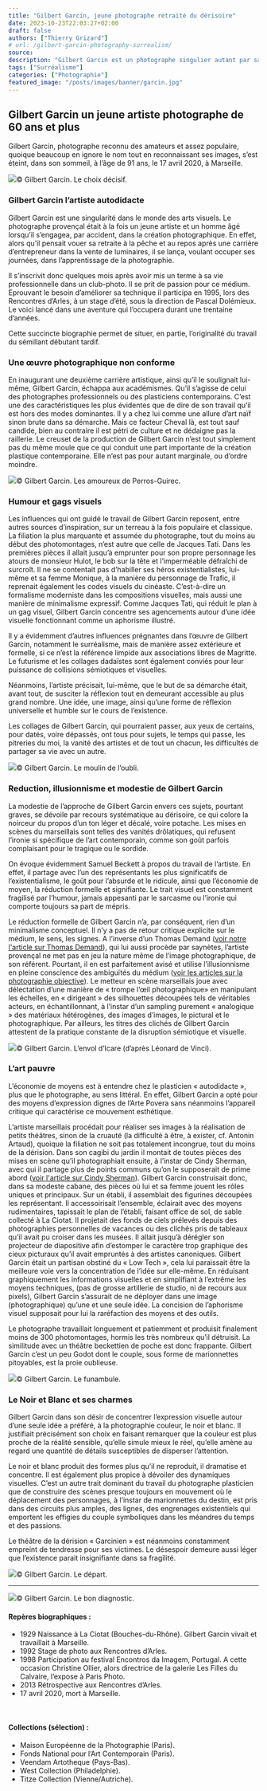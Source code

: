 ```yaml
---
title: "Gilbert Garcin, jeune photographe retraité du dérisoire"
date: 2023-10-23T22:03:27+02:00
draft: false
authors: ["Thierry Grizard"]
# url: /gilbert-garcin-photography-surrealism/
source:
description: "Gilbert Garcin est un photographe singulier autant par sa carrière tardive que sa manière rudimentaire d'élaborer des aphorismes visuels surréalistes. "
tags: ["Surréalisme"]
categories: ["Photographie"]
featured_image: "/posts/images/banner/garcin.jpg"
---
```

## Gilbert Garcin un jeune artiste photographe de 60 ans et plus

Gilbert Garcin, photographe reconnu des amateurs et assez populaire, quoique beaucoup en ignore le nom tout en reconnaissant ses images, s’est éteint, dans son sommeil, à l’âge de 91 ans, le 17 avril 2020, à Marseille.

![](/posts/images/garcin/gilbert-garcin_photography_surrealism.006.jpg)© Gilbert Garcin. Le choix décisif.

### Gilbert Garcin l’artiste autodidacte

Gilbert Garcin est une singularité dans le monde des arts visuels. Le photographe provençal était à la fois un jeune artiste et un homme âgé lorsqu’il s’engagea, par accident, dans la création photographique. En effet, alors qu’il pensait vouer sa retraite à la pêche et au repos après une carrière d’entrepreneur dans la vente de luminaires, il se lança, voulant occuper ses journées, dans l’apprentissage de la photographie.

Il s’inscrivit donc quelques mois après avoir mis un terme à sa vie professionnelle dans un club-photo. Il se prit de passion pour ce médium. Eprouvant le besoin d’améliorer sa technique il participa en 1995, lors des Rencontres d’Arles, à un stage d’été, sous la direction de Pascal Dolémieux. Le voici lancé dans une aventure qui l’occupera durant une trentaine d’années.

Cette succincte biographie permet de situer, en partie, l’originalité du travail du sémillant débutant tardif.

### Une œuvre photographique non conforme

En inaugurant une deuxième carrière artistique, ainsi qu’il le soulignait lui-même, Gilbert Garcin, échappa aux académismes. Qu’il s’agisse de celui des photographes professionnels ou des plasticiens contemporains. C’est une des caractéristiques les plus évidentes que de dire de son travail qu’il est hors des modes dominantes. Il y a chez lui comme une allure d’art naïf sinon brute dans sa démarche. Mais ce facteur Cheval là, est tout sauf candide, bien au contraire il est pétri de culture et ne dédaigne pas la raillerie. Le creuset de la production de Gilbert Garcin n’est tout simplement pas du même moule que ce qui conduit une part importante de la création plastique contemporaine. Elle n’est pas pour autant marginale, ou d’ordre moindre.

![](/posts/images/garcin/gilbert-garcin_photography_surrealism.007.jpg)© Gilbert Garcin. Les amoureux de Perros-Guirec.

### Humour et gags visuels

Les influences qui ont guidé le travail de Gilbert Garcin reposent, entre autres sources d’inspiration, sur un terreau à la fois populaire et classique. La filiation la plus marquante et assumée du photographe, tout du moins au début des photomontages, n’est autre que celle de Jacques Tati. Dans les premières pièces il allait jusqu’à emprunter pour son propre personnage les atours de monsieur Hulot, le bob sur la tête et l’imperméable défraîchi de surcroît. Il ne se contentait pas d’habiller ses héros existentialistes, lui-même et sa femme Monique, à la manière du personnage de Trafic, il reprenait également les codes visuels du cinéaste. C’est-à-dire un formalisme moderniste dans les compositions visuelles, mais aussi une manière de minimalisme expressif. Comme Jacques Tati, qui réduit le plan à un gag visuel, Gilbert Garcin concentre ses agencements autour d’une idée visuelle fonctionnant comme un aphorisme illustré.

Il y a évidemment d’autres influences prégnantes dans l’œuvre de Gilbert Garcin, notamment le surréalisme, mais de manière assez extérieure et formelle, si ce n’est la référence limpide aux associations libres de Magritte. Le futurisme et les collages dadaïstes sont également conviés pour leur puissance de collisions sémiotiques et visuelles.

Néanmoins, l’artiste précisait, lui-même, que le but de sa démarche était, avant tout, de susciter la réflexion tout en demeurant accessible au plus grand nombre. Une idée, une image, ainsi qu’une forme de réflexion universelle et humble sur le cours de l’existence.

Les collages de Gilbert Garcin, qui pourraient passer, aux yeux de certains, pour datés, voire dépassés, ont tous pour sujets, le temps qui passe, les pitreries du moi, la vanité des artistes et de tout un chacun, les difficultés de partager sa vie avec un autre.

![](/posts/images/garcin/gilbert-garcin_photography_surrealism.004-1.jpg)© Gilbert Garcin. Le moulin de l’oubli.

### Reduction, illusionnisme et modestie de Gilbert Garcin

La modestie de l’approche de Gilbert Garcin envers ces sujets, pourtant graves, se dévoile par recours systématique au dérisoire, ce qui colore la noirceur du propos d’un ton léger et décalé, voire potache. Les mises en scènes du marseillais sont telles des vanités drôlatiques, qui refusent l’ironie si spécifique de l’art contemporain, comme son goût parfois complaisant pour le tragique ou le sordide.

On évoque évidemment Samuel Beckett à propos du travail de l’artiste. En effet, il partage avec l’un des représentants les plus significatifs de l’existentialisme, le goût pour l’absurde et le ridicule, ainsi que l’économie de moyen, la réduction formelle et signifiante. Le trait visuel est constamment fragilisé par l’humour, jamais appesanti par le sarcasme ou l’ironie qui comporte toujours sa part de mépris.

Le réduction formelle de Gilbert Garcin n’a, par conséquent, rien d’un minimalisme conceptuel. Il n’y a pas de retour critique explicite sur le médium, le sens, les signes. A l’inverse d’un Thomas Demand ([voir notre l'article sur Thomas Demand](/thomas-demand-photography-and-models/)), qui lui aussi procède par saynètes, l’artiste provençal ne met pas en jeu la nature même de l’image photographique, de son référent. Pourtant, il en est parfaitement avisé et utilise l’illusionnisme en pleine conscience des ambiguïtés du médium ([voir les articles sur la photographie objective](/tags/photographie-objective/)). Le metteur en scène marseillais joue avec délectation d’une manière de « trompe l’œil photographique» en manipulant les échelles, en « dirigeant » des silhouettes découpées tels de véritables acteurs, en échantillonnant, à l’instar d’un sampling purement « analogique » des matériaux hétérogènes, des images d’images, le pictural et le photographique. Par ailleurs, les titres des clichés de Gilbert Garcin attestent de la pratique constante de la disruption sémiotique et visuelle.

![](/posts/images/garcin/gilbert-garcin_photography_surrealism.002-1.jpg)© Gilbert Garcin. L’envol d’Icare (d’après Léonard de Vinci).

### L’art pauvre

L’économie de moyens est à entendre chez le plasticien « autodidacte », plus que le photographe, au sens littéral. En effet, Gilbert Garcin a opté pour des moyens d’expression dignes de l’Arte Povera sans néanmoins l’appareil critique qui caractérise ce mouvement esthétique.

L’artiste marseillais procédait pour réaliser ses images à la réalisation de petits théâtres, sinon de la cruauté (la difficulté à être, à exister, cf. Antonin Artaud), quoique la filiation ne soit pas totalement incongrue, tout du moins de la dérision. Dans son cagibi du jardin il montait de toutes pièces des mises en scène qu’il photographiait ensuite, à l’instar de Cindy Sherman, avec qui il partage plus de points communs qu’on le supposerait de prime abord ([voir l'article sur Cindy Sherman](/cindy-sherman-picture-generation/)). Gilbert Garcin construisait donc, dans sa modeste cabane, des pièces où lui et sa femme jouent les rôles uniques et principaux. Sur un établi, il assemblait des figurines découpées les représentant. Il accessoirisait l’ensemble, éclairait avec des moyens rudimentaires, tapissait le plan de l’établi, faisant office de sol, de sable collecté à La Ciotat. Il projetait des fonds de ciels prélevés depuis des photographies personnelles de vacances ou des clichés pris de tableaux qu’il avait pu croiser dans les musées. Il allait jusqu’à dérégler son projecteur de diapositive afin d’estomper le caractère trop graphique des cieux picturaux qu’il avait empruntés à des artistes canoniques. Gilbert Garcin était un partisan obstiné du « Low Tech », cela lui paraissait être la meilleure voie vers la concentration de l’idée sur elle-même. En réduisant graphiquement les informations visuelles et en simplifiant à l’extrême les moyens techniques, (pas de grosse artillerie de studio, ni de recours aux pixels), Gilbert Garcin s’assurait de ne déployer dans une image (photographique) qu’une et une seule idée. La concision de l’aphorisme visuel supposait pour lui la raréfaction des moyens et des outils.

Le photographe travaillait longuement et patiemment et produisit finalement moins de 300 photomontages, hormis les très nombreux qu’il détruisit. La similitude avec un théâtre beckettien de poche est donc frappante. Gilbert Garcin c’est un peu Godot dont le couple, sous forme de marionnettes pitoyables, est la proie oublieuse.

![](/posts/images/garcin/gilbert-garcin_photography_surrealism.005-1.jpg)© Gilbert Garcin. Le funambule.

### Le Noir et Blanc et ses charmes

Gilbert Garcin dans son désir de concentrer l’expression visuelle autour d’une seule idée a préféré, à la photographie couleur, le noir et blanc. Il justifiait précisément son choix en faisant remarquer que la couleur est plus proche de la réalité sensible, qu’elle simule mieux le réel, qu’elle amène au regard une quantité de détails susceptibles de disperser l’attention.

Le noir et blanc produit des formes plus qu’il ne reproduit, il dramatise et concentre. Il est également plus propice à dévoiler des dynamiques visuelles. C’est un autre trait dominant du travail du photographe plasticien que de construire des scènes presque toujours en mouvement où le déplacement des personnages, à l’instar de marionnettes du destin, est pris dans des circuits plus amples, des lignes, des engrenages existentiels qui emportent les effigies du couple symboliques dans les méandres du temps et des passions.

Le théâtre de la dérision « Garcinien » est néanmoins constamment empreint de tendresse pour ses victimes. Le désespoir demeure aussi léger que l’existence parait insignifiante dans sa fragilité.

![](/posts/images/garcin/gilbert-garcin_photography_surrealism.002-2.jpg)© Gilbert Garcin. Le départ.

---

![](/posts/images/garcin/gilbert-garcin_photography_surrealism.002-3.jpg)© Gilbert Garcin. Le bon diagnostic.

#### Repères biographiques :

* 1929 Naissance à La Ciotat (Bouches-du-Rhône). Gilbert Garcin vivait et travaillait à Marseille.
* 1992 Stage de photo aux Rencontres d’Arles.
* 1998 Participation au festival Encontros da Imagem, Portugal. A cette occasion Christine Ollier, alors directrice de la galerie Les Filles du Calvaire, l’expose à Paris Photo.
* 2013 Rétrospective aux Rencontres d’Arles.
* 17 avril 2020, mort à Marseille.

⠀
#### Collections (sélection) :

* Maison Européenne de la Photographie (Paris).
* Fonds National pour l’Art Contemporain (Paris).
* Veendam Artotheque (Pays-Bas).
* West Collection (Philadelphie).
* Titze Collection (Vienne/Autriche).